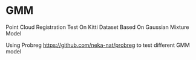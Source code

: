 # GMM
Point Cloud Registration Test On Kitti Dataset Based On Gaussian Mixture Model

Using Probreg https://github.com/neka-nat/probreg to test different GMM model

